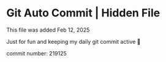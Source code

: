 # Git Auto Commit | Hidden File

This file was added Feb 12, 2025

Just for fun and keeping my daily git commit active 🤪

commit number: 219125
